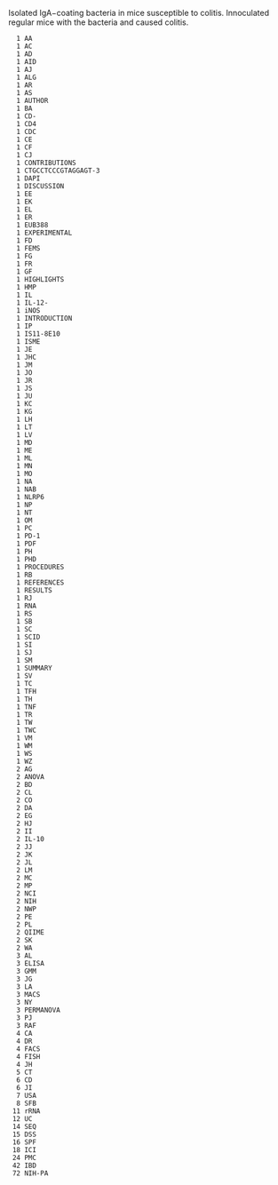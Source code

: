 Isolated IgA−coating bacteria in mice susceptible to colitis. Innoculated regular mice with the bacteria and caused colitis.

      1 AA
      1 AC
      1 AD
      1 AID
      1 AJ
      1 ALG
      1 AR
      1 AS
      1 AUTHOR
      1 BA
      1 CD-
      1 CD4
      1 CDC
      1 CE
      1 CF
      1 CJ
      1 CONTRIBUTIONS
      1 CTGCCTCCCGTAGGAGT-3
      1 DAPI
      1 DISCUSSION
      1 EE
      1 EK
      1 EL
      1 ER
      1 EUB388
      1 EXPERIMENTAL
      1 FD
      1 FEMS
      1 FG
      1 FR
      1 GF
      1 HIGHLIGHTS
      1 HMP
      1 IL
      1 IL-12-
      1 iNOS
      1 INTRODUCTION
      1 IP
      1 IS11-8E10
      1 ISME
      1 JE
      1 JHC
      1 JM
      1 JO
      1 JR
      1 JS
      1 JU
      1 KC
      1 KG
      1 LH
      1 LT
      1 LV
      1 MD
      1 ME
      1 ML
      1 MN
      1 MO
      1 NA
      1 NAB
      1 NLRP6
      1 NP
      1 NT
      1 OM
      1 PC
      1 PD-1
      1 PDF
      1 PH
      1 PHD
      1 PROCEDURES
      1 RB
      1 REFERENCES
      1 RESULTS
      1 RJ
      1 RNA
      1 RS
      1 SB
      1 SC
      1 SCID
      1 SI
      1 SJ
      1 SM
      1 SUMMARY
      1 SV
      1 TC
      1 TFH
      1 TH
      1 TNF
      1 TR
      1 TW
      1 TWC
      1 VM
      1 WM
      1 WS
      1 WZ
      2 AG
      2 ANOVA
      2 BD
      2 CL
      2 CO
      2 DA
      2 EG
      2 HJ
      2 II
      2 IL-10
      2 JJ
      2 JK
      2 JL
      2 LM
      2 MC
      2 MP
      2 NCI
      2 NIH
      2 NWP
      2 PE
      2 PL
      2 QIIME
      2 SK
      2 WA
      3 AL
      3 ELISA
      3 GMM
      3 JG
      3 LA
      3 MACS
      3 NY
      3 PERMANOVA
      3 PJ
      3 RAF
      4 CA
      4 DR
      4 FACS
      4 FISH
      4 JH
      5 CT
      6 CD
      6 JI
      7 USA
      8 SFB
     11 rRNA
     12 UC
     14 SEQ
     15 DSS
     16 SPF
     18 ICI
     24 PMC
     42 IBD
     72 NIH-PA
